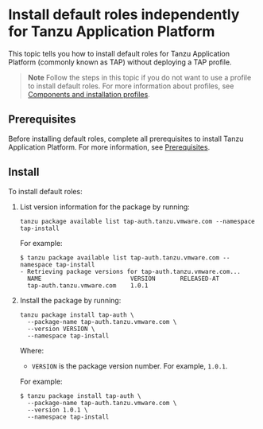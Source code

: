 # Install default roles independently for Tanzu Application Platform

This topic tells you how to install default roles for Tanzu Application Platform
(commonly known as TAP) without deploying a TAP profile.

>**Note** Follow the steps in this topic if you do not want to use a profile to install default roles.
For more information about profiles, see [Components and installation profiles](../about-package-profiles.hbs.md).

## <a id='prereqs'></a>Prerequisites

Before installing default roles, complete all prerequisites to install Tanzu Application Platform. For more information, see [Prerequisites](../prerequisites.md).

## <a id='install'></a>Install

To install default roles:

1. List version information for the package by running:

    ```console
    tanzu package available list tap-auth.tanzu.vmware.com --namespace tap-install
    ```

    For example:

    ```console
    $ tanzu package available list tap-auth.tanzu.vmware.com --namespace tap-install
    - Retrieving package versions for tap-auth.tanzu.vmware.com...
      NAME                         VERSION       RELEASED-AT
      tap-auth.tanzu.vmware.com    1.0.1
    ```

1. Install the package by running:

    ```console
    tanzu package install tap-auth \
      --package-name tap-auth.tanzu.vmware.com \
      --version VERSION \
      --namespace tap-install
    ```

    Where:

    - `VERSION` is the package version number. For example, `1.0.1`.

    For example:

    ```console
    $ tanzu package install tap-auth \
      --package-name tap-auth.tanzu.vmware.com \
      --version 1.0.1 \
      --namespace tap-install
    ```
